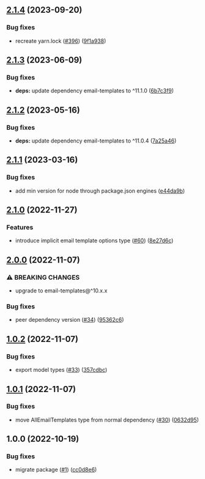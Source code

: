 ## [2.1.4](https://github.com/technology-studio/email-service-node-peer/compare/v2.1.3...v2.1.4) (2023-09-20)


### Bug fixes

* recreate yarn.lock ([#396](https://github.com/technology-studio/email-service-node-peer/issues/396)) ([9f1a938](https://github.com/technology-studio/email-service-node-peer/commit/9f1a93821bd873622a654a6090cfdfee7db06aa0))

## [2.1.3](https://github.com/technology-studio/email-service-node-peer/compare/v2.1.2...v2.1.3) (2023-06-09)


### Bug fixes

* **deps:** update dependency email-templates to ^11.1.0 ([6b7c3f9](https://github.com/technology-studio/email-service-node-peer/commit/6b7c3f9b43ff5df30bc8db0a1258d89c3be5a568))

## [2.1.2](https://github.com/technology-studio/email-service-node-peer/compare/v2.1.1...v2.1.2) (2023-05-16)


### Bug fixes

* **deps:** update dependency email-templates to ^11.0.4 ([7a25a46](https://github.com/technology-studio/email-service-node-peer/commit/7a25a46acacca4bb1f0d25e5bb591cb9e52f50b5))

## [2.1.1](https://github.com/technology-studio/email-service-node-peer/compare/v2.1.0...v2.1.1) (2023-03-16)


### Bug fixes

* add min version for node through package.json engines ([e44da9b](https://github.com/technology-studio/email-service-node-peer/commit/e44da9b48eb1b32d59308ab4d9f14176f35dd11c))

## [2.1.0](https://github.com/technology-studio/email-service-node-peer/compare/v2.0.0...v2.1.0) (2022-11-27)


### Features

* introduce implicit email template options type ([#60](https://github.com/technology-studio/email-service-node-peer/issues/60)) ([8e27d6c](https://github.com/technology-studio/email-service-node-peer/commit/8e27d6c98d615e77a1ff29da17321ef02426899d))

## [2.0.0](https://github.com/technology-studio/email-service-node-peer/compare/v1.0.2...v2.0.0) (2022-11-07)


### ⚠ BREAKING CHANGES

* upgrade to email-templates@^10.x.x

### Bug fixes

* peer dependency version ([#34](https://github.com/technology-studio/email-service-node-peer/issues/34)) ([95362c6](https://github.com/technology-studio/email-service-node-peer/commit/95362c6c20b5d68224081cc959d2b300375c44e3))

## [1.0.2](https://github.com/technology-studio/email-service-node-peer/compare/v1.0.1...v1.0.2) (2022-11-07)


### Bug fixes

* export model types ([#33](https://github.com/technology-studio/email-service-node-peer/issues/33)) ([357cdbc](https://github.com/technology-studio/email-service-node-peer/commit/357cdbce3c5ba66c2ed9f0897e83153d08d7b594))

## [1.0.1](https://github.com/technology-studio/email-service-node-peer/compare/v1.0.0...v1.0.1) (2022-11-07)


### Bug fixes

* move AllEmailTemplates type from normal dependency ([#30](https://github.com/technology-studio/email-service-node-peer/issues/30)) ([0632d95](https://github.com/technology-studio/email-service-node-peer/commit/0632d95d46e3a4b025a6090f45b1d57656157e8c))

## 1.0.0 (2022-10-19)


### Bug fixes

* migrate package ([#1](https://github.com/technology-studio/email-service-node-peer/issues/1)) ([cc0d8e6](https://github.com/technology-studio/email-service-node-peer/commit/cc0d8e68c1f51a492ca2977f853772f51f4636f7))
